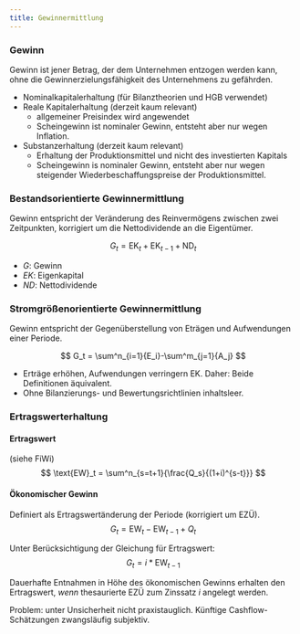 ```yaml
---
title: Gewinnermittlung
---
```

### Gewinn
Gewinn ist jener Betrag, der dem Unternehmen entzogen werden kann, ohne die Gewinnerzielungsfähigkeit des Unternehmens zu gefährden.

- Nominalkapitalerhaltung (für Bilanztheorien und HGB verwendet)
- Reale Kapitalerhaltung (derzeit kaum relevant)
  - allgemeiner Preisindex wird angewendet
  - Scheingewinn ist nominaler Gewinn, entsteht aber nur wegen Inflation.
- Substanzerhaltung (derzeit kaum relevant)
  - Erhaltung der Produktionsmittel und nicht des investierten Kapitals
  - Scheingewinn is nominaler Gewinn, entsteht aber nur wegen steigender Wiederbeschaffungspreise der Produktionsmittel.

### Bestandsorientierte Gewinnermittlung
Gewinn entspricht der Veränderung des Reinvermögens zwischen zwei Zeitpunkten, korrigiert um die Nettodividende an die Eigentümer.

$$
G_t = \text{EK}_t + \text{EK}_{t-1} + \text{ND}_t 
$$

- $G$: Gewinn
- $EK$: Eigenkapital
- $ND$: Nettodividende

### Stromgrößenorientierte Gewinnermittlung
Gewinn entspricht der Gegenüberstellung von Eträgen und Aufwendungen einer Periode.

$$
G_t = \sum^n_{i=1}{E_i}-\sum^m_{j=1}{A_j}
$$

- Erträge erhöhen, Aufwendungen verringern EK. Daher: Beide Definitionen äquivalent.
- Ohne Bilanzierungs- und Bewertungsrichtlinien inhaltsleer.

### Ertragswerterhaltung
#### Ertragswert
(siehe FiWi)
$$
\text{EW}_t = \sum^n_{s=t+1}{\frac{Q_s}{(1+i)^{s-t}}}
$$

#### Ökonomischer Gewinn
Definiert als Ertragswertänderung der Periode (korrigiert um EZÜ).
$$
G_t = \text{EW}_t - \text{EW}_{t-1} + Q_t
$$

Unter Berücksichtigung der Gleichung für Ertragswert:
$$
G_t = i * \text{EW}_{t-1}
$$

Dauerhafte Entnahmen in Höhe des ökonomischen Gewinns erhalten den Ertragswert, *wenn* thesaurierte EZÜ zum Zinssatz $i$ angelegt werden.


Problem: unter Unsicherheit nicht praxistauglich. Künftige Cashflow-Schätzungen zwangsläufig subjektiv.  
